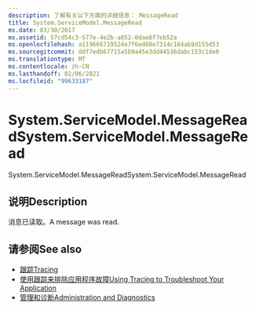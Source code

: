 ```yaml
---
description: 了解有关以下方面的详细信息： MessageRead
title: System.ServiceModel.MessageRead
ms.date: 03/30/2017
ms.assetid: 57cd54c3-577e-4e2b-a852-0dae6f7eb52a
ms.openlocfilehash: a119666719524e7f6ed68e7314c164ab8d155d53
ms.sourcegitcommit: ddf7edb67715a5b9a45e3dd44536dabc153c1de0
ms.translationtype: MT
ms.contentlocale: zh-CN
ms.lasthandoff: 02/06/2021
ms.locfileid: "99633187"
---
```

# <a name="systemservicemodelmessageread"></a><span data-ttu-id="3731a-103">System.ServiceModel.MessageRead</span><span class="sxs-lookup"><span data-stu-id="3731a-103">System.ServiceModel.MessageRead</span></span>

<span data-ttu-id="3731a-104">System.ServiceModel.MessageRead</span><span class="sxs-lookup"><span data-stu-id="3731a-104">System.ServiceModel.MessageRead</span></span>  
  
## <a name="description"></a><span data-ttu-id="3731a-105">说明</span><span class="sxs-lookup"><span data-stu-id="3731a-105">Description</span></span>  

 <span data-ttu-id="3731a-106">消息已读取。</span><span class="sxs-lookup"><span data-stu-id="3731a-106">A message was read.</span></span>  
  
## <a name="see-also"></a><span data-ttu-id="3731a-107">请参阅</span><span class="sxs-lookup"><span data-stu-id="3731a-107">See also</span></span>

- [<span data-ttu-id="3731a-108">跟踪</span><span class="sxs-lookup"><span data-stu-id="3731a-108">Tracing</span></span>](index.md)
- [<span data-ttu-id="3731a-109">使用跟踪来排除应用程序故障</span><span class="sxs-lookup"><span data-stu-id="3731a-109">Using Tracing to Troubleshoot Your Application</span></span>](using-tracing-to-troubleshoot-your-application.md)
- [<span data-ttu-id="3731a-110">管理和诊断</span><span class="sxs-lookup"><span data-stu-id="3731a-110">Administration and Diagnostics</span></span>](../index.md)
